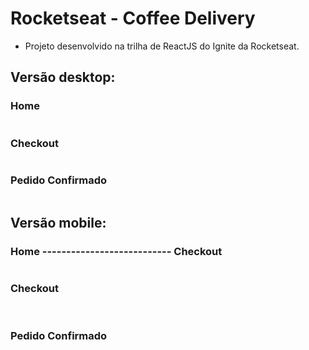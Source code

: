 # Rocketseat - Coffee Delivery

- Projeto desenvolvido na trilha de ReactJS do Ignite da Rocketseat.

## Versão desktop:

### Home

<img src="./public/readme-images/home-desktop-01.png" alt="" />

### Checkout

<img src="./public/readme-images/checkout-desktop-01.png" alt="" />

### Pedido Confirmado

<img src="./public/readme-images/confirmed-order-desktop-01.png" alt="" />

## Versão mobile:

### Home --------------------------- Checkout

<div>
  <div width="730px">
    <img src="./public/readme-images/home-mobile-01.png" alt="" />
  </div>
  
  <div width="730px">
    <img src="./public/readme-images/checkout-mobile-01.png" alt="" />
  </div>
<div/>

### Checkout

<div>
  <img src="./public/readme-images/checkout-mobile-01.png" alt="" />
  <img src="./public/readme-images/checkout-mobile-02.png" alt="" />
</div>

### Pedido Confirmado

<img src="./public/readme-images/confirmed-order-mobile-01.png" alt="" />
